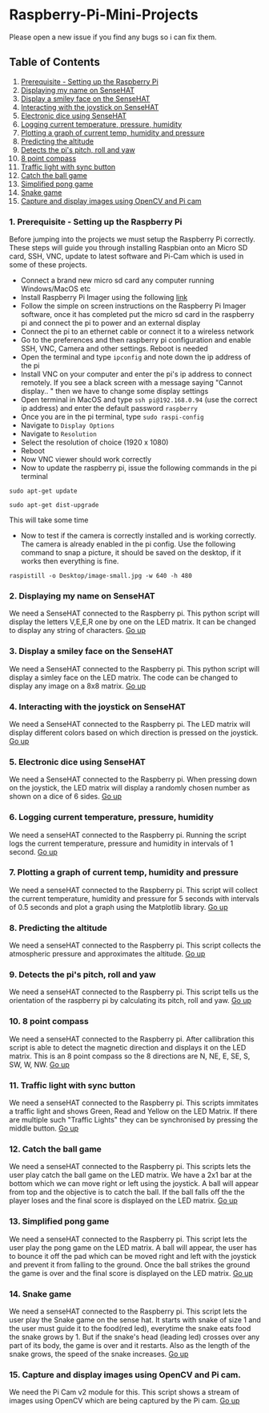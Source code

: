 # Raspberry-Pi-Mini-Projects
Please open a new issue if you find any bugs so i can fix them.
## Table of Contents
1. [Prerequisite - Setting up the Raspberry Pi](https://github.com/Purefekt/Raspberry-Pi-Mini-Projects/blob/main/README.md#1-prerequisite---setting-up-the-raspberry-pi)  
2. [Displaying my name on SenseHAT](https://github.com/Purefekt/Raspberry-Pi-Mini-Projects/blob/main/README.md#2-displaying-my-name-on-sensehat)
3. [Display a smiley face on the SenseHAT](https://github.com/Purefekt/Raspberry-Pi-Mini-Projects/blob/main/README.md#3-display-a-smiley-face-on-the-sensehat)
4. [Interacting with the joystick on SenseHAT](https://github.com/Purefekt/Raspberry-Pi-Mini-Projects/blob/main/README.md#4-interacting-with-the-joystick-on-sensehat)
5. [Electronic dice using SenseHAT](https://github.com/Purefekt/Raspberry-Pi-Mini-Projects/blob/main/README.md#5-electronic-dice-using-sensehat)
6. [Logging current temperature, pressure, humidity](https://github.com/Purefekt/Raspberry-Pi-Mini-Projects#6-logging-current-temperature-pressure-humidity)
7. [Plotting a graph of current temp, humidity and pressure](https://github.com/Purefekt/Raspberry-Pi-Mini-Projects#7-plotting-a-graph-of-current-temp-humidity-and-pressure)
8. [Predicting the altitude](https://github.com/Purefekt/Raspberry-Pi-Mini-Projects#8-predicting-the-altitude)
9. [Detects the pi's pitch, roll and yaw](https://github.com/Purefekt/Raspberry-Pi-Mini-Projects#9-detects-the-pis-pitch-roll-and-yaw)
10. [8 point compass](https://github.com/Purefekt/Raspberry-Pi-Mini-Projects#10-8-point-compass)
11. [Traffic light with sync button](https://github.com/Purefekt/Raspberry-Pi-Mini-Projects#11-traffic-light-with-sync-button)
12. [Catch the ball game](https://github.com/Purefekt/Raspberry-Pi-Mini-Projects#12-catch-the-ball-game)
13. [Simplified pong game](https://github.com/Purefekt/Raspberry-Pi-Mini-Projects#12-catch-the-ball-game)
14. [Snake game](https://github.com/Purefekt/Raspberry-Pi-Mini-Projects#14-snake-game)
15. [Capture and display images using OpenCV and Pi cam]()

### 1. Prerequisite - Setting up the Raspberry Pi
Before jumping into the projects we must setup the Raspberry Pi correctly. These steps will guide you through installing Raspbian onto an Micro SD card, SSH, VNC, update to latest software and Pi-Cam which is used in some of these projects.
- Connect a brand new micro sd card any computer running Windows/MacOS etc  
- Install Raspberry Pi Imager using the following [link](https://www.raspberrypi.org/software/)
- Follow the simple on screen instructions on the Raspberry Pi Imager software, once it has completed put the micro sd card in the raspberry pi and connect the pi to power and an external display  
- Connect the pi to an ethernet cable or connect it to a wireless network  
- Go to the preferences and then raspberry pi configuration and enable SSH, VNC, Camera and other settings. Reboot is needed     
- Open the terminal and type ```ipconfig``` and note down the ip address of the pi  
- Install VNC on your computer and enter the pi's ip address to connect remotely. If you see a black screen with a message saying "Cannot display.. " then we have to change some display settings  
- Open terminal in MacOS and type ```ssh pi@192.168.0.94``` (use the correct ip address) and enter the default password ```raspberry```  
- Once you are in the pi terminal, type ```sudo raspi-config``` 
- Navigate to ```Display Options```
- Navigate to ```Resolution```
- Select the resolution of choice (1920 x 1080)
- Reboot
- Now VNC viewer should work correctly
- Now to update the raspberry pi, issue the following commands in the pi terminal
```
sudo apt-get update
```
```
sudo apt-get dist-upgrade
```
This will take some time
- Now to test if the camera is correctly installed and is working correctly. The camera is already enabled in the pi config. Use the following command to snap a picture, it should be saved on the desktop, if it works then everything is fine.
```
raspistill -o Desktop/image-small.jpg -w 640 -h 480
```

### 2. Displaying my name on SenseHAT
We need a SenseHAT connected to the Raspberry pi. This python script will display the letters V,E,E,R one by one on the LED matrix. It can be changed to display any string of characters.
[Go up](https://github.com/Purefekt/Raspberry-Pi-Mini-Projects#table-of-contents)

### 3. Display a smiley face on the SenseHAT
We need a SenseHAT connected to the Raspberry pi. This python script will display a simley face on the LED matrix. The code can be changed to display any image on a 8x8 matrix.
[Go up](https://github.com/Purefekt/Raspberry-Pi-Mini-Projects#table-of-contents)

### 4. Interacting with the joystick on SenseHAT
We need a SenseHAT connected to the Raspberry pi. The LED matrix will display different colors based on which direction is pressed on the joystick.
[Go up](https://github.com/Purefekt/Raspberry-Pi-Mini-Projects#table-of-contents)

### 5. Electronic dice using SenseHAT
We need a SenseHAT connected to the Raspberry pi. When pressing down on the joystick, the LED matrix will display a randomly chosen number as shown on a dice of 6 sides.
[Go up](https://github.com/Purefekt/Raspberry-Pi-Mini-Projects#table-of-contents)

### 6. Logging current temperature, pressure, humidity
We need a senseHAT connected to the Raspberry pi. Running the script logs the current temperature, pressure and humidity in intervals of 1 second.
[Go up](https://github.com/Purefekt/Raspberry-Pi-Mini-Projects#table-of-contents)

### 7. Plotting a graph of current temp, humidity and pressure
We need a senseHAT connected to the Raspberry pi. This script will collect the current temperature, humidity and pressure for 5 seconds with intervals of 0.5 seconds and plot a graph using the Matplotlib library.
[Go up](https://github.com/Purefekt/Raspberry-Pi-Mini-Projects#table-of-contents)

### 8. Predicting the altitude
We need a senseHAT connected to the Raspberry pi. This script collects the atmospheric pressure and approximates the altitude.
[Go up](https://github.com/Purefekt/Raspberry-Pi-Mini-Projects#table-of-contents)

### 9. Detects the pi's pitch, roll and yaw
We need a senseHAT connected to the Raspberry pi. This script tells us the orientation of the raspberry pi by calculating its pitch, roll and yaw.
[Go up](https://github.com/Purefekt/Raspberry-Pi-Mini-Projects#table-of-contents)

### 10. 8 point compass
We need a senseHAT connected to the Raspberry pi. After callibration this script is able to detect the magnetic direction and displays it on the LED matrix. This is an 8 point compass so the 8 directions are N, NE, E, SE, S, SW, W, NW.
[Go up](https://github.com/Purefekt/Raspberry-Pi-Mini-Projects#table-of-contents)

### 11. Traffic light with sync button
We need a senseHAT connected to the Raspberry pi. This scripts immitates a traffic light and shows Green, Read and Yellow on the LED Matrix. If there are multiple such "Traffic Lights" they can be synchronised by pressing the middle button.
[Go up](https://github.com/Purefekt/Raspberry-Pi-Mini-Projects#table-of-contents)

### 12. Catch the ball game
We need a senseHAT connected to the Raspberry pi. This scripts lets the user play catch the ball game on the LED matrix. We have a 2x1 bar at the bottom which we can move right or left using the joystick. A ball will appear from top and the objective is to catch the ball. If the ball falls off the the player loses and the final score is displayed on the LED matrix.
[Go up](https://github.com/Purefekt/Raspberry-Pi-Mini-Projects#table-of-contents)

### 13. Simplified pong game
We need a senseHAT connected to the Raspberry pi. This script lets the user play the pong game on the LED matrix. A ball will appear, the user has to bounce it off the pad which can be moved right and left with the joystick and prevent it from falling to the ground. Once the ball strikes the ground the game is over and the final score is displayed on the LED matrix.
[Go up](https://github.com/Purefekt/Raspberry-Pi-Mini-Projects#table-of-contents)

### 14. Snake game
We need a senseHAT connected to the Raspberry pi. This script lets the user play the Snake game on the sense hat. It starts with snake of size 1 and the user must guide it to the food(red led), everytime the snake eats food the snake grows by 1. But if the snake's head (leading led) crosses over any part of its body, the game is over and it restarts. Also as the length of the snake grows, the speed of the snake increases.
[Go up](https://github.com/Purefekt/Raspberry-Pi-Mini-Projects#table-of-contents)

### 15. Capture and display images using OpenCV and Pi cam.
We need the Pi Cam v2 module for this. This script shows a stream of images using OpenCV which are being captured by the Pi cam.
[Go up](https://github.com/Purefekt/Raspberry-Pi-Mini-Projects#table-of-contents)